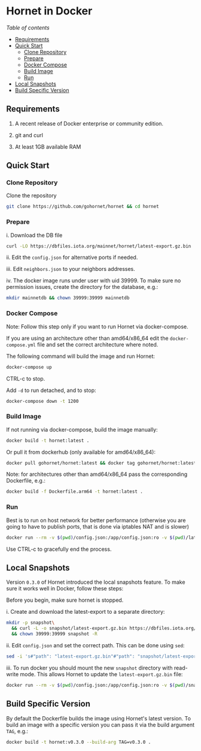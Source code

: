 # Hornet in Docker

*Table of contents*

<!--ts-->
   * [Requirements](#requirements)
   * [Quick Start](#quick-start)
     * [Clone Repository](#clone-repository)
     * [Prepare](#prepare)
     * [Docker Compose](#docker-compose)
     * [Build Image](#build-image)
     * [Run](#run)
   * [Local Snapshots](#local-snapshots)
   * [Build Specific Version](#build-specific-version)
<!--te-->

## Requirements

1. A recent release of Docker enterprise or community edition.

2. git and curl

3. At least 1GB available RAM

## Quick Start

### Clone Repository
Clone the repository

```sh
git clone https://github.com/gohornet/hornet && cd hornet
```

### Prepare

i. Download the DB file
```sh
curl -LO https://dbfiles.iota.org/mainnet/hornet/latest-export.gz.bin
```

ii. Edit the `config.json` for alternative ports if needed.

iii. Edit `neighbors.json` to your neighbors addresses.

iv. The docker image runs under user with uid 39999. To make sure no permission issues, create the directory for the database, e.g.:
```sh
mkdir mainnetdb && chown 39999:39999 mainnetdb
```
### Docker Compose

Note: Follow this step only if you want to run Hornet via docker-compose.

If you are using an architecture other than amd64/x86_64 edit the `docker-compose.yml` file and set the correct architecture where noted.

The following command will build the image and run Hornet:
```sh
docker-compose up
```
CTRL-c to stop.

Add `-d` to run detached, and to stop:

```sh
docker-compose down -t 1200
```

### Build Image
If not running via docker-compose, build the image manually:

```sh
docker build -t hornet:latest .
```
Or pull it from dockerhub (only available for amd64/x86_64):

```sh
docker pull gohornet/hornet:latest && docker tag gohornet/hornet:latest hornet:latest
```

Note: for architectures other than amd64/x86_64 pass the corresponding Dockerfile, e.g.:
```sh
docker build -f Dockerfile.arm64 -t hornet:latest .
```


### Run

Best is to run on host network for better performance (otherwise you are going to have to publish ports, that is done via iptables NAT and is slower)
```sh
docker run --rm -v $(pwd)/config.json:/app/config.json:ro -v $(pwd)/latest-export.gz.bin:/app/latest-export.gz.bin:ro -v $(pwd)/mainnetdb:/app/mainnetdb --name hornet --net=host hornet:latest
```
Use CTRL-c to gracefully end the process.

## Local Snapshots

Version `0.3.0` of Hornet introduced the local snapshots feature. To make sure it works well in Docker, follow these steps:

Before you begin, make sure hornet is stopped.

i. Create and download the latest-export to a separate directory:
```sh
mkdir -p snapshot\
  && curl -L -o snapshot/latest-export.gz.bin https://dbfiles.iota.org/mainnet/hornet/latest-export.gz.bin\
  && chown 39999:39999 snapshot -R
```

ii. Edit `config.json` and set the correct path. This can be done using `sed`:
```sh
sed -i 's#"path": "latest-export.gz.bin"#"path": "snapshot/latest-export.gz.bin"#' config.json
```

iii. To run docker you should mount the new `snapshot` directory with read-write mode. This allows Hornet to update the `latest-export.gz.bin` file:
```sh
docker run --rm -v $(pwd)/config.json:/app/config.json:ro -v $(pwd)/snapshot:/app/snapshot:rw -v $(pwd)/mainnetdb:/app/mainnetdb --name hornet --net=host hornet:latest
```

## Build Specific Version
By default the Dockerfile builds the image using Hornet's latest version. To build an image with a specific version you can pass it via the build argument `TAG`, e.g.:
```sh
docker build -t hornet:v0.3.0 --build-arg TAG=v0.3.0 .
```
